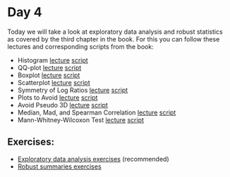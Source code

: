 # Day 4

Today we will take a look at exploratory data analysis and robust statistics as covered by the third chapter in the book. For this you can follow these lectures and corresponding scripts from the book:


- Histogram [lecture](https://www.youtube.com/watch?v=UaXYRf6qtEg) [script](http://genomicsclass.github.io/book/pages/exploratory_data_analysis.html)
- QQ-plot [lecture](https://www.youtube.com/watch?v=5F62EwMF26c)  [script](http://genomicsclass.github.io/book/pages/exploratory_data_analysis.html)
- Boxplot [lecture](https://www.youtube.com/watch?v=Hh-Pd23OmVo)  [script](http://genomicsclass.github.io/book/pages/exploratory_data_analysis.html)
- Scatterplot [lecture](https://www.youtube.com/watch?v=dmJzInKpuRE)  [script](http://genomicsclass.github.io/book/pages/exploratory_data_analysis.html)
- Symmetry of Log Ratios [lecture](https://www.youtube.com/watch?v=kxW4bCrYvco)  [script](http://genomicsclass.github.io/book/pages/robust_summaries.html)
- Plots to Avoid [lecture](https://www.youtube.com/watch?v=p-dYnSbBTa8)  [script](http://genomicsclass.github.io/book/pages/plots_to_avoid.html)
- Avoid Pseudo 3D [lecture](https://www.youtube.com/watch?v=15dRwC-gP0Q)  [script](http://genomicsclass.github.io/book/pages/plots_to_avoid.html)
 - Median, Mad, and Spearman Correlation
[lecture](https://www.youtube.com/watch?v=vLDxz51pLZQ)  [script](http://genomicsclass.github.io/book/pages/robust_summaries.html)
- Mann-Whitney-Wilcoxon Test [lecture](https://www.youtube.com/watch?v=3WKOnz6L1Fc)  [script](http://genomicsclass.github.io/book/pages/ranktest.html)

## Exercises:

-  [Exploratory data analysis exercises](http://genomicsclass.github.io/book/pages/exploratory_data_analysis_exercises.html) (recommended)
-   [Robust summaries exercises](http://genomicsclass.github.io/book/pages/robust_summaries_exercises.html)
